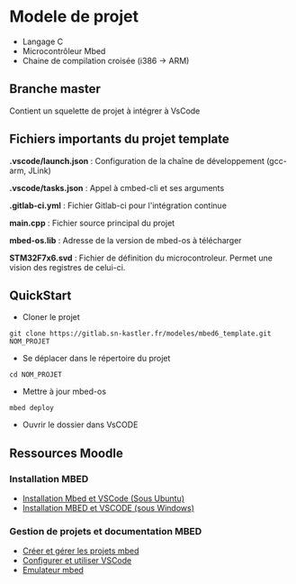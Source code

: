 # Modele de projet 

- Langage C
- Microcontrôleur Mbed
- Chaine de compilation croisée (i386 -> ARM)

## Branche master

Contient un squelette de projet à intégrer à VsCode

## Fichiers importants du projet template

**.vscode/launch.json** : Configuration de la chaîne de développement (gcc-arm, JLink)

**.vscode/tasks.json** : Appel à cmbed-cli et ses arguments

**.gitlab-ci.yml** : Fichier Gitlab-ci pour l'intégration continue

**main.cpp** : Fichier source principal du projet

**mbed-os.lib** : Adresse de la version de mbed-os à télécharger

**STM32F7x6.svd** : Fichier de définition du microcontroleur. Permet une vision des registres de celui-ci.

## QuickStart

- Cloner le projet

```shell
git clone https://gitlab.sn-kastler.fr/modeles/mbed6_template.git NOM_PROJET
```

- Se déplacer dans le répertoire du projet

```shell
cd NOM_PROJET
```

- Mettre à jour mbed-os

```shell
mbed deploy
```

- Ouvrir le dossier dans VsCODE

## Ressources Moodle

### Installation MBED

- [Installation Mbed et VSCode (Sous Ubuntu)](http://docs.sn-kastler.fr/docs/mbed/installation-de-la-chaine-de-compilation.html)
- [Installation MBED et VSCODE (sous Windows)](http://moodle.lyceekastler.fr/mod/page/view.php?id=1394)

### Gestion de projets et documentation MBED

- [Créer et gérer les projets mbed](http://docs.sn-kastler.fr/docs/mbed/gerer-les-projets-mbed.html)
- [Configurer et utiliser VSCode](http://docs.sn-kastler.fr/docs/mbed/vscode-et-les-projets-mbed.html)
- [Emulateur mbed](http://docs.sn-kastler.fr/docs/mbed/Emulateur_mbed.html)
